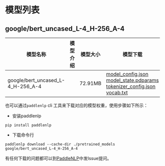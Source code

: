 #  模型列表

## google/bert_uncased_L-4_H-256_A-4

| 模型名称 | 模型介绍 | 模型大小  | 模型下载 |
| --- | --- | --- | --- |
|google/bert_uncased_L-4_H-256_A-4|  | 72.91MB | [model_config.json](https://bj.bcebos.com/paddlenlp/models/community/google/bert_uncased_L-4_H-256_A-4/model_config.json)<br>[model_state.pdparams](https://bj.bcebos.com/paddlenlp/models/community/google/bert_uncased_L-4_H-256_A-4/model_state.pdparams)<br>[tokenizer_config.json](https://bj.bcebos.com/paddlenlp/models/community/google/bert_uncased_L-4_H-256_A-4/tokenizer_config.json)<br>[vocab.txt](https://bj.bcebos.com/paddlenlp/models/community/google/bert_uncased_L-4_H-256_A-4/vocab.txt) |

也可以通过`paddlenlp` cli 工具来下载对应的模型权重，使用步骤如下所示：

* 安装paddlenlp

```shell
pip install paddlenlp
```

* 下载命令行

```shell
paddlenlp download --cache-dir ./pretrained_models google/bert_uncased_L-4_H-256_A-4
```

有任何下载的问题都可以到[PaddleNLP](https://github.com/PaddlePaddle/PaddleNLP)中发Issue提问。